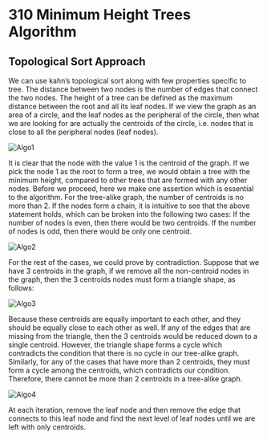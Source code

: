 # 310 Minimum Height Trees Algorithm
## Topological Sort Approach
We can use kahn’s topological sort along with few properties specific to tree.
The distance between two nodes is the number of edges that connect the two nodes. The height of a tree can be defined as the maximum distance between the root and all its leaf nodes. If we view the graph as an area of a circle, and the leaf nodes as the peripheral of the circle, then what we are looking for are actually the centroids of the circle, i.e. nodes that is close to all the peripheral nodes (leaf nodes).

![Algo1]()

It is clear that the node with the value 1 is the centroid of the graph. If we pick the node 1 as the root to form a tree, we would obtain a tree with the minimum height, compared to other trees that are formed with any other nodes.
Before we proceed, here we make one assertion which is essential to the algorithm.
For the tree-alike graph, the number of centroids is no more than 2.
If the nodes form a chain, it is intuitive to see that the above statement holds, which can be broken into the following two cases:
If the number of nodes is even, then there would be two centroids.
If the number of nodes is odd, then there would be only one centroid.

![Algo2]()

For the rest of the cases, we could prove by contradiction. Suppose that we have 3 centroids in the graph, if we remove all the non-centroid nodes in the graph, then the 3 centroids nodes must form a triangle shape, as follows:

![Algo3]()

Because these centroids are equally important to each other, and they should be equally close to each other as well. If any of the edges that are missing from the triangle, then the 3 centroids would be reduced down to a single centroid.
However, the triangle shape forms a cycle which contradicts the condition that there is no cycle in our tree-alike graph. Similarly, for any of the cases that have more than 2 centroids, they must form a cycle among the centroids, which contradicts our condition.
Therefore, there cannot be more than 2 centroids in a tree-alike graph.


![Algo4]()

At each iteration, remove the leaf node and then remove the edge that connects to this leaf node and find the next level of leaf nodes until we are left with only centroids.
